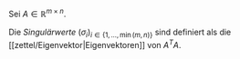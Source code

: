 Sei $A \in \mathbb{R}^{m \times n}$.

Die *Singulärwerte* $(\sigma_i)_{i \in \{ 1, \dots, \min(m, n) \}}$ sind definiert als die [[zettel/Eigenvektor|Eigenvektoren]] von $A^TA$.